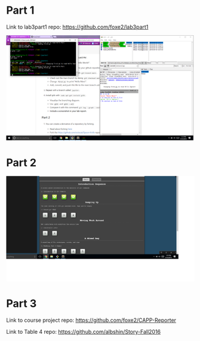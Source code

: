 # Part 1
Link to lab3part1 repo: https://github.com/foxe2/lab3part1

![part 1 screenshot](lab3_screen.png)

# Part 2

![part2 screenshot](part2_screen.png)

# Part 3

Link to course project repo: https://github.com/foxe2/CAPP-Reporter

Link to Table 4 repo: https://github.com/albshin/Story-Fall2016
